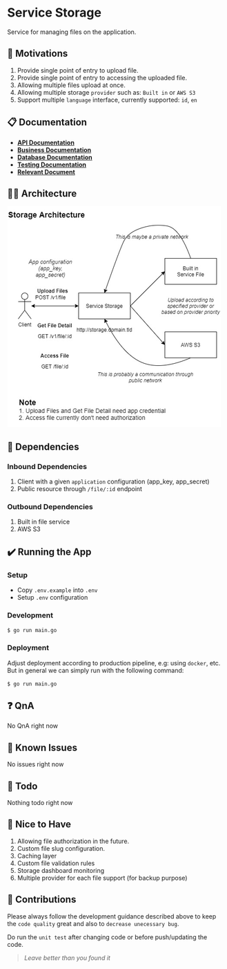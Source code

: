 # Service Storage
Service for managing files on the application.

## 🚀 Motivations
1. Provide single point of entry to upload file.
2. Provide single point of entry to accessing the uploaded file.
3. Allowing multiple files upload at once.
4. Allowing multiple storage `provider` such as: `Built in` or `AWS S3`
5. Support multiple `language` interface, currently supported: `id`, `en`

## 📋 Documentation
- [**API Documentation**](doc/API.md)
- [**Business Documentation**](doc/BUSINESS.md)
- [**Database Documentation**](doc/DATABASE.md)
- [**Testing Documentation**](doc/TESTING.md)
- [**Relevant Document**](doc/DOCUMENT.md)

## 👷🏻 Architecture
![System Architecture][architecture-image]

## 🖖 Dependencies
### Inbound Dependencies
1. Client with a given `application` configuration (app_key, app_secret)
2. Public resource through `/file/:id` endpoint

### Outbound Dependencies
1. Built in file service
2. AWS S3

## ✔️ Running the App

### Setup
- Copy `.env.example` into `.env`
- Setup `.env` configuration

### Development
```
$ go run main.go
```

### Deployment

Adjust deployment according to production pipeline, e.g: using `docker`, etc.
But in general we can simply run with the following command:

```
$ go run main.go
```

## ❓ QnA

No QnA right now

## 👀 Known Issues

No issues right now

## 💪 Todo

Nothing todo right now

## 🤩 Nice to Have
1. Allowing file authorization in the future.
2. Custom file slug configuration.
3. Caching layer
4. Custom file validation rules
5. Storage dashboard monitoring
6. Multiple provider for each file support (for backup purpose)

## 💖 Contributions

Please always follow the development guidance described above to keep the `code quality` great and also to `decrease unecessary bug`. 

Do run the `unit test` after changing code or before push/updating the code.

> *Leave better than you found it*

[coverage-image]: asset/image/test-coverage.png?raw=true
[architecture-image]: asset/image/service-storage-architecture.jpg?raw=true